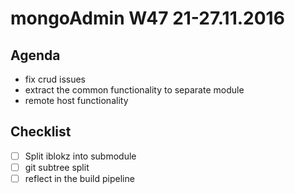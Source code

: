 # mongoAdmin W47 21-27.11.2016

## Agenda
- fix crud issues
- extract the common functionality to separate module
- remote host functionality

## Checklist
- [ ] Split iblokz into submodule
 - [ ] git subtree split
 - [ ] reflect in the build pipeline
